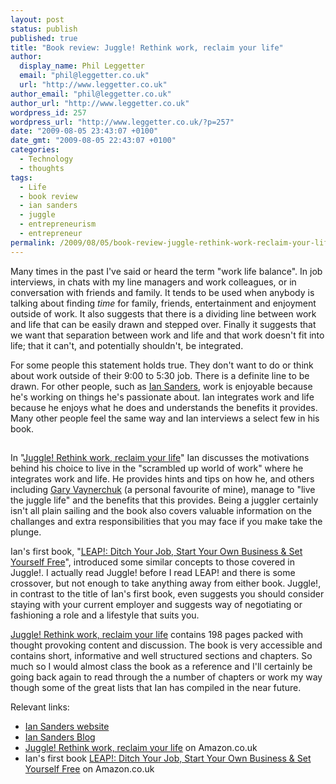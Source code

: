 ```yaml
---
layout: post
status: publish
published: true
title: "Book review: Juggle! Rethink work, reclaim your life"
author:
  display_name: Phil Leggetter
  email: "phil@leggetter.co.uk"
  url: "http://www.leggetter.co.uk"
author_email: "phil@leggetter.co.uk"
author_url: "http://www.leggetter.co.uk"
wordpress_id: 257
wordpress_url: "http://www.leggetter.co.uk/?p=257"
date: "2009-08-05 23:43:07 +0100"
date_gmt: "2009-08-05 22:43:07 +0100"
categories:
  - Technology
  - thoughts
tags:
  - Life
  - book review
  - ian sanders
  - juggle
  - entrepreneurism
  - entrepreneur
permalink: /2009/08/05/book-review-juggle-rethink-work-reclaim-your-life.html
---
```


<p>Many times in the past I've said or heard the term "work life balance". In job interviews, in chats with my line managers and work colleagues, or in conversation with friends and family. It tends to be used when anybody is talking about finding <em>time</em> for family, friends, entertainment and enjoyment outside of work. It also suggests that there is a dividing line between work and life that can be easily drawn and stepped over. Finally it suggests that we want that separation between work and life and that work doesn't fit into life; that it can't, and potentially shouldn't, be integrated.</p>
<p>For some people this statement holds true. They don't want to do or think about work outside of their 9:00 to 5:30 job. There is a definite line to be drawn. For other people, such as <a href="http://www.iansanders.com/">Ian Sanders</a>, work is enjoyable because he's working on things he's passionate about. Ian integrates work and life because he enjoys what he does and understands the benefits it provides. Many other people feel the same way and Ian interviews a select few in his book.</p>
<p><a href="http://www.amazon.co.uk/gp/product/1906465371?ie=UTF8&amp;tag=philleggsoftc-21&amp;linkCode=as2&amp;camp=1634&amp;creative=19450&amp;creativeASIN=1906465371"><img src="http://ecx.images-amazon.com/images/I/51VtHrQuWBL._SL160_.jpg" border="0" alt="" /></a><img style="border:none !important; margin:0px !important;" src="http://www.assoc-amazon.co.uk/e/ir?t=philleggsoftc-21&amp;l=as2&amp;o=2&amp;a=1906465371" border="0" alt="" width="1" height="1" /></p>
<p>In "<a href="http://www.amazon.co.uk/gp/product/1906465371?ie=UTF8&amp;tag=philleggsoftc-21&amp;linkCode=as2&amp;camp=1634&amp;creative=19450&amp;creativeASIN=1906465371">Juggle! Rethink work, reclaim your life</a>" Ian discusses the motivations behind his choice to live in the "scrambled up world of work" where he integrates work and life. He provides hints and tips on how he, and others including <a href="http://garyvaynerchuk.com/">Gary Vaynerchuk</a> (a personal favourite of mine), manage to "live the juggle life" and the benefits that this provides. Being a juggler certainly isn't all plain sailing and the book also covers valuable information on the challanges and extra responsibilities that you may face if you make take the plunge.</p>
<p>Ian's first book, "<a href="http://www.amazon.co.uk/gp/product/1841127981?ie=UTF8&amp;tag=dorotcottr-21&amp;linkCode=as2&amp;camp=1634&amp;creative=19450&amp;creativeASIN=1841127981">LEAP!: Ditch Your Job, Start Your Own Business &amp; Set Yourself Free</a>", introduced some similar concepts to those covered in Juggle!. I actually read Juggle! before I read LEAP! and there is some crossover, but not enough to take anything away from either book. Juggle!, in contrast to the title of Ian's first book, even suggests you should consider staying with your current employer and suggests way of negotiating or fashioning a role and a lifestyle that suits you.</p>
<p><a href="http://www.amazon.co.uk/gp/product/1906465371?ie=UTF8&amp;tag=philleggsoftc-21&amp;linkCode=as2&amp;camp=1634&amp;creative=19450&amp;creativeASIN=1906465371">Juggle! Rethink work, reclaim your life</a> contains 198 pages packed with thought provoking content and discussion. The book is very accessible and contains short, informative and well structured sections and chapters. So much so I would almost class the book as a reference and I'll certainly be going back again to read through the a number of chapters or work my way though some of the great lists that Ian has compiled in the near future.</p>
<p>Relevant links:</p>
<ul>
<li><a href="http://www.iansanders.com/">Ian Sanders website</a></li>
<li><a href="http://www.scrambledup.blogspot.com/">Ian Sanders Blog</a></li>
<li><a href="http://www.amazon.co.uk/gp/product/1906465371?ie=UTF8&amp;tag=philleggsoftc-21&amp;linkCode=as2&amp;camp=1634&amp;creative=19450&amp;creativeASIN=1906465371">Juggle! Rethink work, reclaim your life</a> on Amazon.co.uk</li>
<li>Ian's first book <a href="http://www.amazon.co.uk/gp/product/1841127981?ie=UTF8&amp;tag=dorotcottr-21&amp;linkCode=as2&amp;camp=1634&amp;creative=19450&amp;creativeASIN=1841127981">LEAP!: Ditch Your Job, Start Your Own Business &amp; Set Yourself Free</a> on Amazon.co.uk</li>
</ul>
